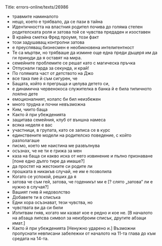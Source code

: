 Title: errors-online/texts/26986

* травмите наминалото
* нещо, което е трябвало, да се пази в тайна
* Идентичността на властния родител почива до голяма степен родителската роля и затова той се чувства предаден и изоставен
* В крайна сметка Фред проумя, този факт
* този задушаващ контролни затова
* е преуспяващ бизнесмен е необикновена интелигентност
* Те са мъртви, но трябваше да измине още една преди дъщеря им да ги принуди да я оставят на мира.
* семейните проблемите се решат като с магическа пръчка
* Отпуснали гарда за секунда, и край!
* По голямата част от детството на Джо
* все така пие й съм сигурен, че
* Бащата, който я прегръща и целува детето си,
* е динамична червенокоса служителка в банка й е била типичното лоялно дете
* емоционалният, колапс би бил неизбежен
* много трудна и почни невъзможна
* Ким, чиито баща
* Както й при убежденията
* защитава семейния, клуб от външна намеса
* всяка неделя е вас
* участници, в групата, като се записа се в курс
* единствените модели на родителско поведение, с който разполагаше
* писмо, което ме наистина ме развълнува
* осъзнах, че не ти е грижа за мен
* каза на баща си какво иска от него извинение и пълно признаване [поне едно дълго тире да имаше?]
* да простят на жестоките си родите ли
* прошката в никакъв случай, не им е позволила
* Когато се успокой, реших да я
* затова че съм гей, затова, че годеникът ми е [? слято „затова“ ли е нужно в случая?]
* Вашият гняв й недоволство
* Добавете ти в списъка
* Едни хора осъзнават, тези чувства, но
* чувствата ви да си били
* Изпитвам гняв, когато ми казват кое е редно и кое не. [В началото на абзаца липсва символ за неизброим списък, другите абзаци имат.]
* Както й при убежденията [Ненужно ударено и.]
Възможни пропуснати невписани забележки от началото на 11-та глава до към средата на 14-та.
